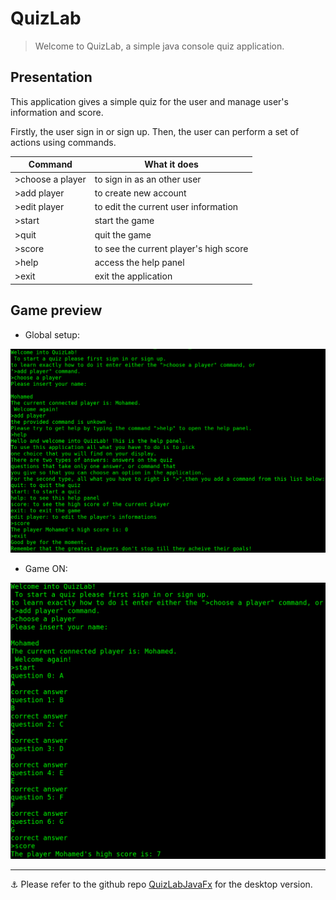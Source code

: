 # QuizLab

> Welcome to QuizLab, a simple java console quiz application.

## Presentation

This application gives a simple quiz for the user and manage user's information and score.

Firstly, the user sign in or sign up. Then, the user can perform a set of actions using commands.

| Command | What it does |
| --- | --- |
| >choose a player | to sign in as an other user |
| >add player | to create new account |
| >edit player | to edit the current user information |
| >start | start the game |
| >quit | quit the game |
| >score | to see the current player's high score |
| >help | access the help panel |
| >exit | exit the application |

## Game preview
* Global setup:
<img src="assets/beforeGameMode.png"/>

* Game ON:
<img src="assets/GameOnMode.png"/>

---

⚓ Please refer to the github repo [QuizLabJavaFx](https://github.com/abdorah/QuizLabJavaFx) for the desktop version.
